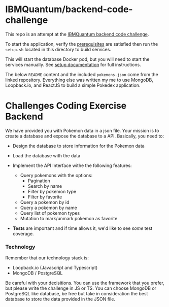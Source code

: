 # IBMQuantum/backend-code-challenge

This repo is an attempt at the [IBMQuantum backend code challenge](https://github.com/IBMQuantum/backend-code-challenge).

To start the application, verify the
[prerequisites](https://github.com/naasse/ibm-quantum-challenge/blob/master/documentation/prerequisites.md)
are satisfied then run the `setup.sh` located in this directory to build services.

This will start the database Docker pod, but you will need to start the services manually.
See [setup documentation](https://github.com/naasse/ibm-quantum-challenge/blob/master/documentation/setup.md) for full instructions.

The below `README` content and the included `pokemons.json` come from the linked repository.
Everything else was written my me to use MongoDB, Loopback.io, and ReactJS to build a simple Pokedex application.

# Challenges Coding Exercise Backend

We have provided you with Pokemon data in a json file. Your mission is to create a database and expose the database to a API. Basically, you need to:

- Design the database to store information for the Pokemon data
- Load the database with the data
- Implement the API Interface withe the following features:

  - Query pokemons with the options:
    - Pagination
    - Search by name
    - Filter by pokemon type
    - Filter by favorite
  - Query a pokemon by id
  - Query a pokemon by name
  - Query list of pokemon types
  - Mutation to mark/unmark pokemon as favorite

- **Tests** are important and if time allows it, we'd like to see _some_ test coverage.

### Technology

Remember that our technology stack is:

- Loopback.io (Javascript and Typescript)
- MongoDB / PostgreSQL

Be careful with your decisitions. You can use the framework that you prefer, but please write the challenge in JS or TS. You can choose MongoDB or PostgreSQL like database, be free but take in consideration the best database to store the data provided in the JSON file.

